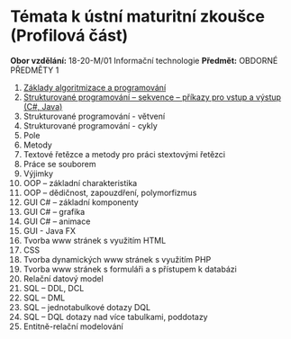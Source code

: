 # Témata k ústní maturitní zkoušce (Profilová část)

**Obor vzdělání:** 18-20-M/01 Informační technologie
**Předmět:** OBDORNÉ PŘEDMĚTY 1

1. [Základy algoritmizace a programování](https://github.com/SPSOAFM-IT18/maturita/blob/main/ICT/01-zaklady-algoritmizace-a-programovani.md)
2. [Strukturované programování – sekvence – příkazy pro vstup a výstup (C#, Java)](https://github.com/SPSOAFM-IT18/maturita/blob/main/ICT/02-strukturovane-programovani-sekvence.md)
3. Strukturované programování - větvení
4. Strukturované programování - cykly
5. Pole
6. Metody
7. Textové řetězce a metody pro práci stextovými řetězci
8. Práce se souborem
9. Výjimky
10. OOP – základní charakteristika
11. OOP – dědičnost, zapouzdření, polymorfizmus
12. GUI  C# – základní komponenty
13. GUI C# – grafika
14. GUI C#  – animace
15. GUI - Java FX
16. Tvorba www stránek s využitím HTML
17. CSS
18. Tvorba dynamických www stránek s využitím PHP
19. Tvorba www stránek s formuláři a s přístupem k databázi
20. Relační datový model
21. SQL – DDL, DCL
22. SQL – DML
23. SQL – jednotabulkové dotazy DQL
24. SQL – DQL dotazy nad více tabulkami, poddotazy
25. Entitně-relační modelování